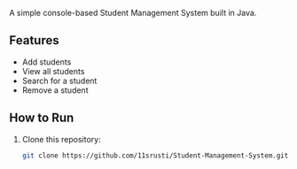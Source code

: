 A simple console-based Student Management System built in Java.

## Features
- Add students
- View all students
- Search for a student
- Remove a student

## How to Run
1. Clone this repository:
   ```bash
   git clone https://github.com/11srusti/Student-Management-System.git
